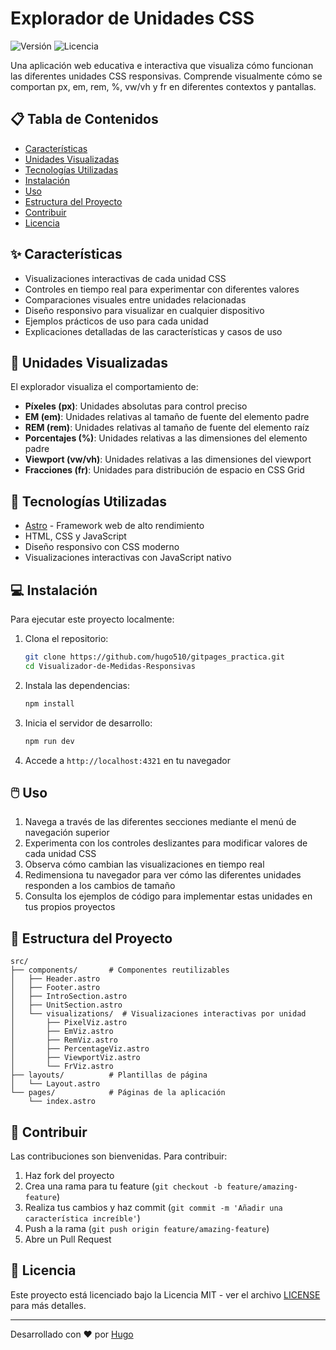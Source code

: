 # Explorador de Unidades CSS

![Versión](https://img.shields.io/badge/versión-0.1.1-blue)
![Licencia](https://img.shields.io/badge/licencia-MIT-green)

Una aplicación web educativa e interactiva que visualiza cómo funcionan las diferentes unidades CSS responsivas. Comprende visualmente cómo se comportan px, em, rem, %, vw/vh y fr en diferentes contextos y pantallas.

## 📋 Tabla de Contenidos

- [Características](#-características)
- [Unidades Visualizadas](#-unidades-visualizadas)
- [Tecnologías Utilizadas](#-tecnologías-utilizadas)
- [Instalación](#-instalación)
- [Uso](#-uso)
- [Estructura del Proyecto](#-estructura-del-proyecto)
- [Contribuir](#-contribuir)
- [Licencia](#-licencia)

## ✨ Características

- Visualizaciones interactivas de cada unidad CSS
- Controles en tiempo real para experimentar con diferentes valores
- Comparaciones visuales entre unidades relacionadas
- Diseño responsivo para visualizar en cualquier dispositivo
- Ejemplos prácticos de uso para cada unidad
- Explicaciones detalladas de las características y casos de uso

## 📏 Unidades Visualizadas

El explorador visualiza el comportamiento de:

- **Píxeles (px)**: Unidades absolutas para control preciso
- **EM (em)**: Unidades relativas al tamaño de fuente del elemento padre
- **REM (rem)**: Unidades relativas al tamaño de fuente del elemento raíz
- **Porcentajes (%)**: Unidades relativas a las dimensiones del elemento padre
- **Viewport (vw/vh)**: Unidades relativas a las dimensiones del viewport
- **Fracciones (fr)**: Unidades para distribución de espacio en CSS Grid

## 🚀 Tecnologías Utilizadas

- [Astro](https://astro.build/) - Framework web de alto rendimiento
- HTML, CSS y JavaScript
- Diseño responsivo con CSS moderno
- Visualizaciones interactivas con JavaScript nativo

## 💻 Instalación

Para ejecutar este proyecto localmente:

1. Clona el repositorio:

   ```bash
   git clone https://github.com/hugo510/gitpages_practica.git
   cd Visualizador-de-Medidas-Responsivas
   ```

2. Instala las dependencias:

   ```bash
   npm install
   ```

3. Inicia el servidor de desarrollo:

   ```bash
   npm run dev
   ```

4. Accede a `http://localhost:4321` en tu navegador

## 🖱️ Uso

1. Navega a través de las diferentes secciones mediante el menú de navegación superior
2. Experimenta con los controles deslizantes para modificar valores de cada unidad CSS
3. Observa cómo cambian las visualizaciones en tiempo real
4. Redimensiona tu navegador para ver cómo las diferentes unidades responden a los cambios de tamaño
5. Consulta los ejemplos de código para implementar estas unidades en tus propios proyectos

## 📁 Estructura del Proyecto

```
src/
├── components/       # Componentes reutilizables
│   ├── Header.astro
│   ├── Footer.astro
│   ├── IntroSection.astro
│   ├── UnitSection.astro
│   └── visualizations/  # Visualizaciones interactivas por unidad
│       ├── PixelViz.astro
│       ├── EmViz.astro
│       ├── RemViz.astro
│       ├── PercentageViz.astro
│       ├── ViewportViz.astro
│       └── FrViz.astro
├── layouts/          # Plantillas de página
│   └── Layout.astro
└── pages/            # Páginas de la aplicación
    └── index.astro
```

## 👥 Contribuir

Las contribuciones son bienvenidas. Para contribuir:

1. Haz fork del proyecto
2. Crea una rama para tu feature (`git checkout -b feature/amazing-feature`)
3. Realiza tus cambios y haz commit (`git commit -m 'Añadir una característica increíble'`)
4. Push a la rama (`git push origin feature/amazing-feature`)
5. Abre un Pull Request

## 📄 Licencia

Este proyecto está licenciado bajo la Licencia MIT - ver el archivo [LICENSE](LICENSE) para más detalles.

---

Desarrollado con ❤️ por [Hugo](https://github.com/hugo510)
